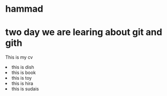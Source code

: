 # hammad
<!DOCTYPE html>
<html lang="en">
<head>
    <meta charset="UTF-8">
    <meta name="viewport" content="width=device-width, initial-scale=1.0">
    <title>git and github totoren</title>
</head>
<body>
    <h1>two day we are learing about git and gith</h1>
    <p>This is my cv</p>
    <li>this is dish</li>
    <li>this is book</li>
    <li>this is toy</li>
    <li>this is hira</li>
    <li>this is sudais</li>
</body>
</html>
